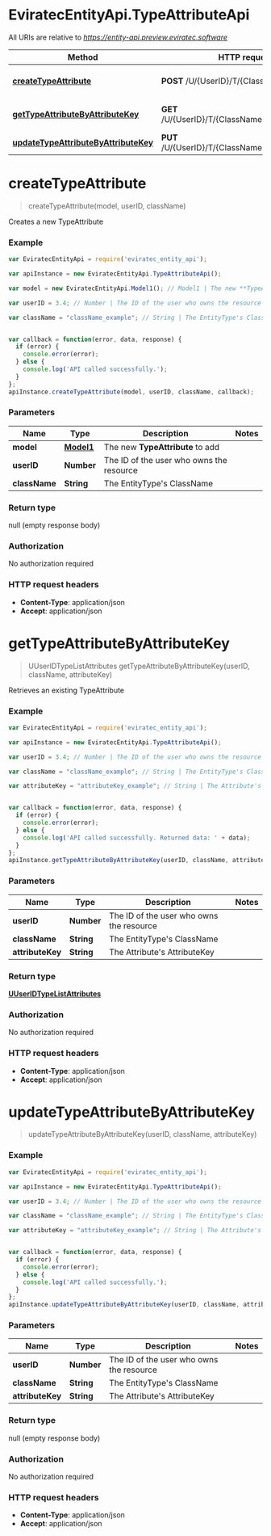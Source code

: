 # EviratecEntityApi.TypeAttributeApi

All URIs are relative to *https://entity-api.preview.eviratec.software*

Method | HTTP request | Description
------------- | ------------- | -------------
[**createTypeAttribute**](TypeAttributeApi.md#createTypeAttribute) | **POST** /U/{UserID}/T/{ClassName}/Attributes | Creates a new TypeAttribute
[**getTypeAttributeByAttributeKey**](TypeAttributeApi.md#getTypeAttributeByAttributeKey) | **GET** /U/{UserID}/T/{ClassName}/A/{AttributeKey} | Retrieves an existing TypeAttribute
[**updateTypeAttributeByAttributeKey**](TypeAttributeApi.md#updateTypeAttributeByAttributeKey) | **PUT** /U/{UserID}/T/{ClassName}/A/{AttributeKey} | 


<a name="createTypeAttribute"></a>
# **createTypeAttribute**
> createTypeAttribute(model, userID, className)

Creates a new TypeAttribute



### Example
```javascript
var EviratecEntityApi = require('eviratec_entity_api');

var apiInstance = new EviratecEntityApi.TypeAttributeApi();

var model = new EviratecEntityApi.Model1(); // Model1 | The new **TypeAttribute** to add

var userID = 3.4; // Number | The ID of the user who owns the resource

var className = "className_example"; // String | The EntityType's ClassName


var callback = function(error, data, response) {
  if (error) {
    console.error(error);
  } else {
    console.log('API called successfully.');
  }
};
apiInstance.createTypeAttribute(model, userID, className, callback);
```

### Parameters

Name | Type | Description  | Notes
------------- | ------------- | ------------- | -------------
 **model** | [**Model1**](Model1.md)| The new **TypeAttribute** to add | 
 **userID** | **Number**| The ID of the user who owns the resource | 
 **className** | **String**| The EntityType&#39;s ClassName | 

### Return type

null (empty response body)

### Authorization

No authorization required

### HTTP request headers

 - **Content-Type**: application/json
 - **Accept**: application/json

<a name="getTypeAttributeByAttributeKey"></a>
# **getTypeAttributeByAttributeKey**
> UUserIDTypeListAttributes getTypeAttributeByAttributeKey(userID, className, attributeKey)

Retrieves an existing TypeAttribute



### Example
```javascript
var EviratecEntityApi = require('eviratec_entity_api');

var apiInstance = new EviratecEntityApi.TypeAttributeApi();

var userID = 3.4; // Number | The ID of the user who owns the resource

var className = "className_example"; // String | The EntityType's ClassName

var attributeKey = "attributeKey_example"; // String | The Attribute's AttributeKey


var callback = function(error, data, response) {
  if (error) {
    console.error(error);
  } else {
    console.log('API called successfully. Returned data: ' + data);
  }
};
apiInstance.getTypeAttributeByAttributeKey(userID, className, attributeKey, callback);
```

### Parameters

Name | Type | Description  | Notes
------------- | ------------- | ------------- | -------------
 **userID** | **Number**| The ID of the user who owns the resource | 
 **className** | **String**| The EntityType&#39;s ClassName | 
 **attributeKey** | **String**| The Attribute&#39;s AttributeKey | 

### Return type

[**UUserIDTypeListAttributes**](UUserIDTypeListAttributes.md)

### Authorization

No authorization required

### HTTP request headers

 - **Content-Type**: application/json
 - **Accept**: application/json

<a name="updateTypeAttributeByAttributeKey"></a>
# **updateTypeAttributeByAttributeKey**
> updateTypeAttributeByAttributeKey(userID, className, attributeKey)





### Example
```javascript
var EviratecEntityApi = require('eviratec_entity_api');

var apiInstance = new EviratecEntityApi.TypeAttributeApi();

var userID = 3.4; // Number | The ID of the user who owns the resource

var className = "className_example"; // String | The EntityType's ClassName

var attributeKey = "attributeKey_example"; // String | The Attribute's AttributeKey


var callback = function(error, data, response) {
  if (error) {
    console.error(error);
  } else {
    console.log('API called successfully.');
  }
};
apiInstance.updateTypeAttributeByAttributeKey(userID, className, attributeKey, callback);
```

### Parameters

Name | Type | Description  | Notes
------------- | ------------- | ------------- | -------------
 **userID** | **Number**| The ID of the user who owns the resource | 
 **className** | **String**| The EntityType&#39;s ClassName | 
 **attributeKey** | **String**| The Attribute&#39;s AttributeKey | 

### Return type

null (empty response body)

### Authorization

No authorization required

### HTTP request headers

 - **Content-Type**: application/json
 - **Accept**: application/json

